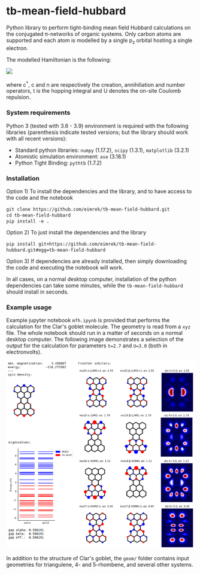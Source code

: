 # tb-mean-field-hubbard 

Python library to perform tight-binding mean field Hubbard calculations on the conjugated π-networks of organic systems.
Only carbon atoms are supported and each atom is modelled by a single p<sub>z</sub> orbital hosting a single electron.

The modelled Hamiltonian is the following:

![](https://latex.codecogs.com/svg.latex?\dpi{280}\large{\hat{H}_\text{MFH}=-t\sum\limits_{\langle{i,j}\rangle,\sigma}\left(\hat{c}^{\dag}_{i,\sigma}\hat{c}_{j,\sigma}+\text{h.c.}\right)+U\sum\limits_{i,\sigma}\langle{\hat{n}_{i,\sigma}}\rangle%20\hat{n}_{i,\overline{\sigma}}-U\sum\limits_{i}\langle{\hat{n}_{i,\uparrow}}\rangle\langle{\hat{n}_{i,\downarrow}}\rangle,})

where c<sup>†</sup>, c and n are respectively the creation, annihiliation and number operators, t is the hopping integral and U denotes the on-site Coulomb repulsion.

### System requirements

Python 3 (tested with 3.6 - 3.9) environment is required with the following libraries (parenthesis indicate tested versions; but the library should work with all recent versions):
* Standard python libraries: `numpy` (1.17.2), `scipy` (1.3.1), `matplotlib` (3.2.1)
* Atomistic simulation environment: `ase` (3.18.1)
* Python Tight Binding: `pythtb` (1.7.2)

### Installation

Option 1) To install the dependencies and the library, and to have access to the code and the notebook
```
git clone https://github.com/eimrek/tb-mean-field-hubbard.git
cd tb-mean-field-hubbard
pip install -e .
```

Option 2) To just install the dependencies and the library
```
pip install git+https://github.com/eimrek/tb-mean-field-hubbard.git#egg=tb-mean-field-hubbard
```

Option 3) If dependencies are already installed, then simply downloading the code and executing the notebook will work.

In all cases, on a normal desktop computer, installation of the python dependencies can take some minutes, while the `tb-mean-field-hubbard` should install in seconds.

### Example usage

Example jupyter notebook `mfh.ipynb` is provided that performs the calculation for the Clar's goblet molecule. The geometry is read from a `xyz` file. The whole notebook should run in a matter of seconds on a normal desktop computer.
The following image demonstrates a selection of the output for the calculation for parameters `t=2.7` and `U=3.0` (both in electronvolts).

<p align="center"><img class="marginauto" src="res/example-output.png" width="700"></p>

In addition to the structure of Clar's goblet, the `geom/` folder contains input geometries for triangulene, 4- and 5-rhombene, and several other systems. 
